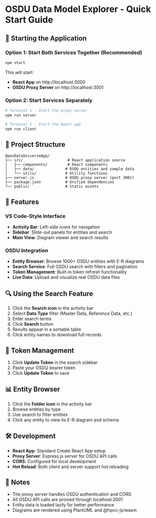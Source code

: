 # OSDU Data Model Explorer - Quick Start Guide

## 🚀 Starting the Application

### Option 1: Start Both Services Together (Recommended)
```bash
npm start
```
This will start:
- **React App** on http://localhost:3000
- **OSDU Proxy Server** on http://localhost:3001

### Option 2: Start Services Separately
```bash
# Terminal 1 - Start the proxy server
npm run server

# Terminal 2 - Start the React app  
npm run client
```

## 📁 Project Structure

```
OpenDataUniverseApp/
├── src/                    # React application source
│   ├── components/         # React components
│   ├── data/              # OSDU entities and sample data
│   └── utils/             # Utility functions
├── server.js              # OSDU proxy server (port 3001)
├── package.json           # Unified dependencies
└── public/                # Static assets
```

## 🔧 Features

### VS Code-Style Interface
- **Activity Bar**: Left-side icons for navigation
- **Sidebar**: Slide-out panels for entities and search
- **Main View**: Diagram viewer and search results

### OSDU Integration
- **Entity Browser**: Browse 1000+ OSDU entities with E-R diagrams
- **Search Service**: Full OSDU search with filters and pagination
- **Token Management**: Built-in token refresh functionality
- **Live Data**: Upload and visualize real OSDU data files

## 🔍 Using the Search Feature

1. Click the **Search icon** in the activity bar
2. Select **Data Type** filter (Master Data, Reference Data, etc.)
3. Enter search terms
4. Click **Search** button
5. Results appear in a sortable table
6. Click entity names to download full records

## 🔑 Token Management

1. Click **Update Token** in the search sidebar
2. Paste your OSDU bearer token
3. Click **Update Token** to save

## 📊 Entity Browser

1. Click the **Folder icon** in the activity bar
2. Browse entities by type
3. Use search to filter entities
4. Click any entity to view its E-R diagram and schema

## 🛠️ Development

- **React App**: Standard Create React App setup
- **Proxy Server**: Express.js server for OSDU API calls
- **CORS**: Configured for local development
- **Hot Reload**: Both client and server support hot reloading

## 📝 Notes

- The proxy server handles OSDU authentication and CORS
- All OSDU API calls are proxied through localhost:3001
- Entity data is loaded lazily for better performance
- Diagrams are rendered using PlantUML and @hpcc-js/wasm